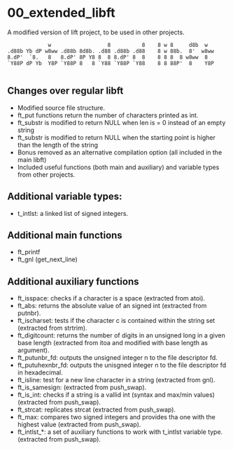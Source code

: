 # 00_extended_libft
A modified version of lift project, to be used in other projects.
```console
             w                  8          8    8 w 8     d8b  w   
.d88b Yb dP w8ww .d88b 8d8b. .d88 .d88b .d88    8 w 88b.  8'  w8ww 
8.dP'  `8.   8   8.dP' 8P Y8 8  8 8.dP' 8  8    8 8 8  8 w8ww  8   
`Y88P dP Yb  Y8P `Y88P 8   8 `Y88 `Y88P `Y88    8 8 88P'  8    Y8P 
                                                                   
```

## Changes over regular libft
- Modified source file structure.
- ft_put functions return the number of characters printed as int.
- ft_substr is modified to return NULL when len is = 0 instead of an empty string
- ft_substr is modified to return NULL when the starting point is higher than the length of the string
- Bonus removed as an alternative compilation option (all included in the main libft)
- Included useful functions (both main and auxiliary) and variable types from other projects.

## Additional variable types:
- t_intlst: a linked list of signed integers.

## Additional main functions
- ft_printf
- ft_gnl (get_next_line)

## Additional auxiliary functions
- ft_isspace: checks if a character is a space (extracted from atoi).
- ft_abs: returns the absolute value of an signed int (extracted from putnbr).
- ft_ischarset: tests if the character c is contained within the string set (extracted from strtrim).
- ft_digitcount: returns the number of digits in an unsigned long in a given base length (extracted from itoa and modified with base length as argument).
- ft_putunbr_fd: outputs the unsigned integer n to the file descriptor fd.
- ft_putuhexnbr_fd: outputs the unisgned integer n to the file descriptor fd in hexadecimal.
- ft_isline: test for a new line character in a string (extracted from gnl).
- ft_is_samesign: (extracted from push_swap).
- ft_is_int: checks if a string is a vallid int (syntax and max/min values) (extracted from push_swap).
- ft_strcat: replicates strcat (extracted from push_swap).
- ft_max: compares two signed integers and provides tha one with the highest value (extracted from push_swap).
- ft_intlst_*: a set of auxiliary functions to work with t_intlst variable type.(extracted from push_swap).
